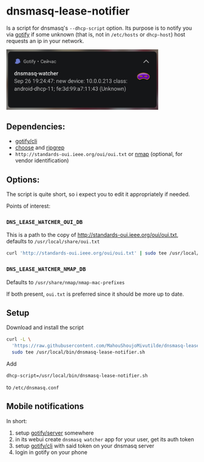 # dnsmasq-lease-notifier

Is a script for dnsmasq's `--dhcp-script` option. Its purpose is to notify you via [gotify](https://gotify.net/) if some unknown (that is, not in `/etc/hosts` or `dhcp-host`) host requests an ip in your network.

<img src="gotify.png" width="400">

## Dependencies:
* [gotify/cli](https://github.com/gotify/cli)
* [choose](https://github.com/theryangeary/choose) and [ripgrep](https://github.com/BurntSushi/ripgrep)
* `http://standards-oui.ieee.org/oui/oui.txt` or [nmap](https://nmap.org) (optional, for vendor identification)

## Options:

The script is quite short, so i expect you to edit it appropriately if needed.

Points of interest:

### `DNS_LEASE_WATCHER_OUI_DB`

This is a path to the copy of http://standards-oui.ieee.org/oui/oui.txt, defaults to `/usr/local/share/oui.txt`

```sh
curl 'http://standards-oui.ieee.org/oui/oui.txt' | sudo tee /usr/local/share/oui.txt
```

### `DNS_LEASE_WATCHER_NMAP_DB`

Defaults to `/usr/share/nmap/nmap-mac-prefixes`

If both present, `oui.txt` is preferred since it should be more up to date.

## Setup

Download and install the script

```sh
curl -L \
  'https://raw.githubusercontent.com/MahouShoujoMivutilde/dnsmasq-lease-notifier/master/dnsmasq-lease-notifier.sh' |
  sudo tee /usr/local/bin/dnsmasq-lease-notifier.sh
```

Add

```sh
dhcp-script=/usr/local/bin/dnsmasq-lease-notifier.sh

```

to `/etc/dnsmasq.conf`

## Mobile notifications

In short:
1. setup [gotify/server](https://github.com/gotify/server) somewhere
2. in its webui create `dnsmasq watcher` app for your user, get its auth token
3. setup [gotify/cli](https://github.com/gotify/cli) with said token on your dnsmasq server
4. login in gotify on your phone
